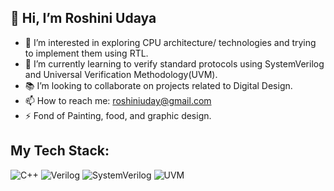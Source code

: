 ## 👋 Hi, I’m Roshini Udaya

- 👀 I’m interested in exploring CPU architecture/ technologies and trying to implement them using RTL.
- 🌱 I’m currently learning to verify standard protocols using SystemVerilog and Universal Verification Methodology(UVM). 
- 📚 I’m looking to collaborate on projects related to Digital Design.
- 📫 How to reach me: roshiniuday@gmail.com
- ⚡ Fond of Painting, food, and graphic design.
  
## My Tech Stack:

![C++](https://img.shields.io/badge/C%2B%2B%20-%200000ff?style=for-the-badge)
![Verilog](https://img.shields.io/badge/Verilog%20-%20%23F7DF1E?style=for-the-badge)
![SystemVerilog](https://img.shields.io/badge/SystemVerilog%20-%20%234285F4?style=for-the-badge)
![UVM](https://img.shields.io/badge/UVM%20-%20%23232F3E?style=for-the-badge)


<!---
RoshiniUdayaKumar/RoshiniUdayaKumar is a ✨ special ✨ repository because its `README.md` (this file) appears on your GitHub profile.
You can click the Preview link to take a look at your changes.
--->
